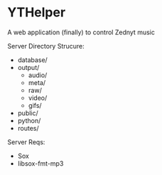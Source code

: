 # YTHelper
 A web application (finally) to control Zednyt music

Server Directory Strucure:
- database/
- output/
  - audio/
  - meta/
  - raw/
  - video/
  - gifs/
- public/
- python/
- routes/

Server Reqs:
- Sox
- libsox-fmt-mp3